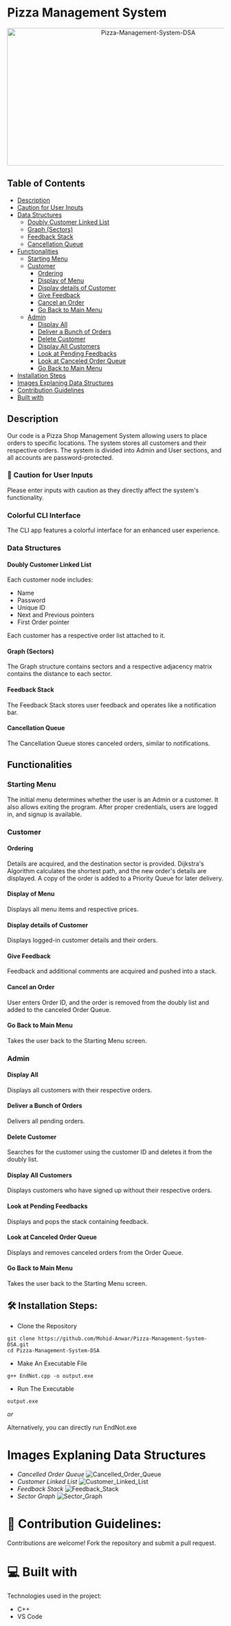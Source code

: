 # Pizza Management System

<p align="center">
<img src="https://socialify.git.ci/Mohid-Anwar/Pizza-Management-System-DSA/image?font=KoHo&language=1&name=1&owner=1&pattern=Brick%20Wall&theme=Auto" alt="Pizza-Management-System-DSA" width="640" height="320" />
</p>

  ## Table of Contents
- [Description](#description)
- [Caution for User Inputs](#-caution-for-user-inputs)
- [Data Structures](#data-structures)
  - [Doubly Customer Linked List](#doubly-customer-linked-list)
  - [Graph (Sectors)](#graph-sectors)
  - [Feedback Stack](#feedback-stack)
  - [Cancellation Queue](#cancellation-queue)
- [Functionalities](#functionalities)
  - [Starting Menu](#starting-menu)
  - [Customer](#customer)
    - [Ordering](#ordering)
    - [Display of Menu](#display-of-menu)
    - [Display details of Customer](#display-details-of-customer)
    - [Give Feedback](#give-feedback)
    - [Cancel an Order](#cancel-an-order)
    - [Go Back to Main Menu](#go-back-to-main-menu)
  - [Admin](#admin)
    - [Display All](#display-all)
    - [Deliver a Bunch of Orders](#deliver-a-bunch-of-orders)
    - [Delete Customer](#delete-customer)
    - [Display All Customers](#display-all-customers)
    - [Look at Pending Feedbacks](#look-at-pending-feedbacks)
    - [Look at Canceled Order Queue](#look-at-canceled-order-queue)
    - [Go Back to Main Menu](#go-back-to-main-menu)
- [Installation Steps](#%EF%B8%8F-installation-steps)
- [Images Explaning Data Structures](#Images-Explaning-Data-Structures)
- [Contribution Guidelines](#-contribution-guidelines)
- [Built with](#-built-with)





## Description
Our code is a Pizza Shop Management System allowing users to place orders to specific locations. The system stores all customers and their respective orders. The system is divided into Admin and User sections, and all accounts are password-protected.

### 🚨 Caution for User Inputs
Please enter inputs with caution as they directly affect the system's functionality.

### Colorful CLI Interface
The CLI app features a colorful interface for an enhanced user experience.

### Data Structures

#### Doubly Customer Linked List
Each customer node includes:
- Name
- Password
- Unique ID
- Next and Previous pointers
- First Order pointer

Each customer has a respective order list attached to it.

#### Graph (Sectors)
The Graph structure contains sectors and a respective adjacency matrix contains the distance to each sector.

#### Feedback Stack
The Feedback Stack stores user feedback and operates like a notification bar.

#### Cancellation Queue
The Cancellation Queue stores canceled orders, similar to notifications.

## Functionalities

### Starting Menu
The initial menu determines whether the user is an Admin or a customer. It also allows exiting the program. After proper credentials, users are logged in, and signup is available.

### Customer

#### Ordering
Details are acquired, and the destination sector is provided. Dijkstra's Algorithm calculates the shortest path, and the new order's details are displayed. A copy of the order is added to a Priority Queue for later delivery.

#### Display of Menu
Displays all menu items and respective prices.

#### Display details of Customer
Displays logged-in customer details and their orders.

#### Give Feedback
Feedback and additional comments are acquired and pushed into a stack.

#### Cancel an Order
User enters Order ID, and the order is removed from the doubly list and added to the canceled Order Queue.

#### Go Back to Main Menu
Takes the user back to the Starting Menu screen.

### Admin

#### Display All
Displays all customers with their respective orders.

#### Deliver a Bunch of Orders
Delivers all pending orders.

#### Delete Customer
Searches for the customer using the customer ID and deletes it from the doubly list.

#### Display All Customers
Displays customers who have signed up without their respective orders.

#### Look at Pending Feedbacks
Displays and pops the stack containing feedback.

#### Look at Canceled Order Queue
Displays and removes canceled orders from the Order Queue.


#### Go Back to Main Menu
Takes the user back to the Starting Menu screen.

## 🛠️ Installation Steps:

- Clone the Repository

```
git clone https://github.com/Mohid-Anwar/Pizza-Management-System-DSA.git
cd Pizza-Management-System-DSA
```

- Make An Executable File

```
g++ EndNot.cpp -o output.exe
```

- Run The Executable

```
output.exe
```
*or* 

Alternatively, you can directly run EndNot.exe

# Images Explaning Data Structures

- *Cancelled Order Queue*
![Cancelled_Order_Queue](Images/Cancelled_Order_Queue.jpg)
-  *Customer Linked List*
![Customer_Linked_List](Images/Customer_Linked_List.jpg)
- *Feedback Stack*
![Feedback_Stack](Images/Feedback_Stack.jpg)
- *Sector Graph*
![Sector_Graph](Images/Sector_Graph.jpg)


# 🍰 Contribution Guidelines:</h2>

Contributions are welcome! Fork the repository and submit a pull request.
  
# 💻 Built with

Technologies used in the project:

*   C++
*   VS Code
